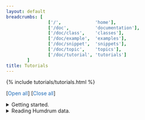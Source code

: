 ```yaml
---
layout: default
breadcrumbs: [
                ['/',             'home'],
                ['/doc',          'documentation'],
                ['/doc/class',    'classes'],
                ['/doc/example',  'examples'],
                ['/doc/snippet',  'snippets'],
                ['/doc/topic',    'topics'],
                ['/doc/tutorial', 'tutorials']
        ]
title: Tutorials
---
```


<style>

h2 {
	font-size: 115%;
}

</style>

{% include tutorials/tutorials.html %}

<p>
[<span style="cursor:pointer; color:#1e6bb8;" onclick="openAllTutorials()">Open all</span>]
[<span style="cursor:pointer; color:#1e6bb8;" onclick="closeAllTutorials()">Close all</span>]
</p>


<details class="tutorial-start">
<summary>
Getting started.
</summary>
{% include tutorials/start.md %}
</details>

<details class="tutorial-read">
<summary>
Reading Humdrum data.
</summary>
{% include tutorials/read.md %}
</details>



